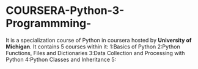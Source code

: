 # COURSERA-Python-3-Programmming-
It is a specialization course of Python in coursera hosted by **University of Michigan**.
It contains 5 courses within it:
1:Basics of Python
2:Python Functions, Files and Dictionaries
3:Data Collection and Processing with Python
4:Python Classes and Inheritance
5:

